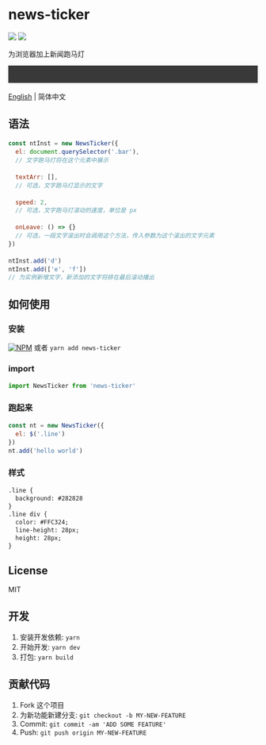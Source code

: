 # news-ticker
![](https://img.badgesize.io/gaoryrt/news-ticker/master/dist/newsTicker.js.svg)
![](https://img.badgesize.io/gaoryrt/news-ticker/master/dist/newsTicker.js.svg?compression=gzip)

为浏览器加上新闻跑马灯

![](./newstickr.gif)

[English](./README.md) | 简体中文

## 语法
```js
const ntInst = new NewsTicker({
  el: document.querySelector('.bar'),
  // 文字跑马灯将在这个元素中展示

  textArr: [],
  // 可选，文字跑马灯显示的文字

  speed: 2,
  // 可选，文字跑马灯滚动的速度，单位是 px

  onLeave: () => {}
  // 可选，一段文字滚出时会调用这个方法，传入参数为这个滚出的文字元素
})

ntInst.add('d')
ntInst.add(['e', 'f'])
// 为实例新增文字，新添加的文字将排在最后滚动播出
```

## 如何使用
### 安装
[![NPM](https://nodei.co/npm/news-ticker.png?compact=true)](https://nodei.co/npm/news-ticker/)
或者 `yarn add news-ticker`

### import
```javascript
import NewsTicker from 'news-ticker'
```

### 跑起来
```javascript
const nt = new NewsTicker({
  el: $('.line')
})
nt.add('hello world')
```

### 样式
```
.line {
  background: #282828
}
.line div {
  color: #FFC324;
  line-height: 28px;
  height: 28px;
}
```

## License
MIT

## 开发
1. 安装开发依赖: `yarn`
2. 开始开发: `yarn dev`
3. 打包: `yarn build`

## 贡献代码
1. Fork 这个项目
2. 为新功能新建分支: `git checkout -b MY-NEW-FEATURE`
3. Commit: `git commit -am 'ADD SOME FEATURE'`
4. Push: `git push origin MY-NEW-FEATURE`
